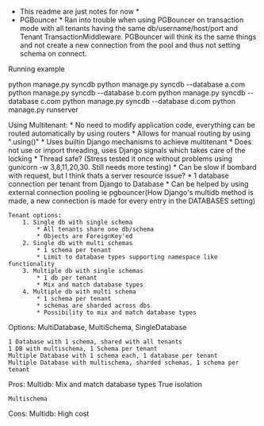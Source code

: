 * This readme are just notes for now *
* PGBouncer *
Ran into trouble when using PGBouncer on transaction mode with all tenants having the same db/username/host/port and Tenant TransactionMiddleware.
PGBouncer will think its the same things and not create a new connection from the pool and thus not setting schema on connect.


Running example

python manage.py syncdb
python manage.py syncdb --database a.com
python manage.py syncdb --database b.com
python manage.py syncdb --database c.com
python manage.py syncdb --database d.com
python manage.py runserver


Using Multitenant:
    * No need to modify application code, everything can be routed automatically by using routers
    * Allows for manual routing by using ".using()"
    * Uses builtin Django mechanisms to achieve multitenant
    * Does not use or import threading, uses Django signals which takes care of the locking
    * Thread safe?  (Stress tested it once without problems using gunicorn -w 3,8,11,20,30.  Still needs more testing)
    * Can be slow if bombard with request, but I think thats a server resource issue?
    * 1 database connection per tenant from Django to Database
        * Can be helped by using external connection pooling ie pgbouncer(How Django's multidb method is made, a new connection is made for every entry in the DATABASES setting)
    
    Tenant options:
        1. Single db with single schema
            * All tenants share one db/schema
            * Objects are ForeignKey'ed
        2. Single db with multi schemas
            * 1 schema per tenant
            * Limit to database types supporting namespace like functionality
        3. Multiple db with single schemas
            * 1 db per tenant
            * Mix and match database types
        4. Multiple db with multi schema
            * 1 schema per tenant
            * schemas are sharded across dbs
            * Possibility to mix and match database types


Options:
    MultiDatabase, MultiSchema, SingleDatabase
    
    1 Database with 1 schema, shared with all tenants
    1 DB with multischema, 1 Schema per tenant
    Multiple Database with 1 schema each, 1 database per tenant
    Multiple Database with multischema, sharded schemas, 1 schema per tenant


Pros:
    Multidb:
        Mix and match database types
        True isolation

    Multischema
        
Cons:
    Multidb:
        High cost
